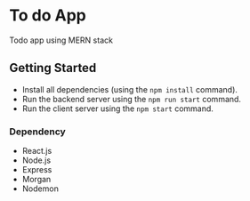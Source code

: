 # To do App

Todo app using MERN stack

## Getting Started

- Install all dependencies (using the `npm install` command).
- Run the backend server using the `npm run start` command.
- Run the client server using the `npm start` command.

### Dependency

- React.js
- Node.js
- Express
- Morgan
- Nodemon
